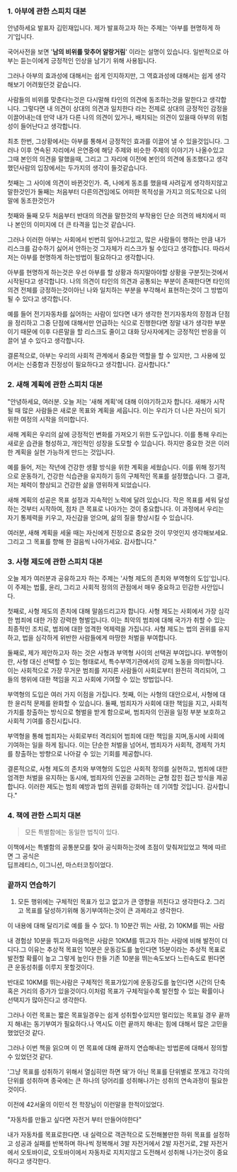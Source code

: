   
### 1. 아부에 관한 스피치 대본

안녕하세요 발표자 김민재입니다.
제가 발표하고자 하는 주제는 '아부를 현명하게 하기'입니다.

국어사전을 보면 '**남의 비위를 맞추어 알랑거림**' 이라는 설명이 있습니다.
일반적으로 아부는 듣는이에게 긍정적인 인상을 남기기 위해 사용됩니다.

그러나 아부의 효과성에 대해서는 쉽게 인지하지만,
그 역효과성에 대해서는 쉽게 생각해보기 어려웠던것 같습니다.

사람들의 비위를 맞춘다는것은 다시말해 타인의 의견에 동조하는것을 말한다고 생각합니다.
그렇다면 내 의견이 상대의 의견과 일치한다 라는 전제로 상대의 긍정적인 감정을 이끌어내는데
만약 내가 다른 나의 의견이 있거나, 배치되는 의견이 있을때 아부의 위험성이 들어난다고 생각합니다.

최초  한번, 그상황에서는 아부를 통해서 긍정적인 효과를 이끌어 낼 수 있을것입니다.
그러나 이후 연속된 자리에서 은연중에 해당 주제와 비슷한 주제의 이야기가 나올수있고
그때 본인의 의견을 말했을때, 그리고 그 자리에 이전에 본인의 의견에 동조했다고 생각했던사람의 입장에서는 두가지의 생각이 들것같습니다.

첫째는 그 사이에 의견이 바뀐것인가. 즉, 나에게 동조를 했을때 사려깊게 생각하지않고 말한것인가
둘째는 처음부터 다른의견임에도 어떠한 목적성을 가지고 의도적으로 나의 말에 동조한것인가

첫째와 둘째 모두 처음부터 반대의 의견을 말한것의 부작용인 단순 의견의 배치에서 떠나 본인의 이미지에 더 큰 타격을 입는것 같습니다.

그러나 이러한 아부는 사회에서 빈번히 일어나고있고, 많은 사람들이 행하는 만큼 내가 리스크를 감수하기 싫어서 안하는것 그자체가 리스크가 될 수있다고 생각합니다. 따라서 저는 아부를 현명하게 하는방법이 필요하다고 생각합니다.

아부를 현명하게 하는것은 우선 아부를 할 상황과 하지말아야할 상황을 구분짓는것에서 시작된다고 생각합니다. 나의 의견이 타인의 의견과 공통되는 부분이 존재한다면 타인의 의견 전체를 긍정하는것이아닌 나와 일치하는 부분을 부각해서 표현하는것이 그 방법이 될 수 있다고 생각합니다.

예를 들어 전기자동차를 싫어하는 사람이 있다면 내가 생각한 전기자동차의 장점과 단점을 정리하고 그중 단점에 대해서만 언급하는 식으로 진행한다면 정말 내가 생각한 부분이기 때문에 이후 다른말을 할 리스크도 줄이고 대화 당사자에게는 긍정적인 반응을 이끌어 낼 수 있다고 생각합니다.

결론적으로, 아부는 우리의 사회적 관계에서 중요한 역할을 할 수 있지만, 그 사용에 있어서는 신중함과 진정성이 필요하다고 생각합니다. 감사합니다."

### 2. 새해 계획에 관한 스피치 대본

"안녕하세요, 여러분. 오늘 저는 '새해 계획'에 대해 이야기하고자 합니다. 새해가 시작될 때 많은 사람들은 새로운 목표와 계획을 세웁니다. 이는 우리가 더 나은 자신이 되기 위한 여정의 시작을 의미합니다.

새해 계획은 우리의 삶에 긍정적인 변화를 가져오기 위한 도구입니다. 이를 통해 우리는 새로운 습관을 형성하고, 개인적인 성장을 도모할 수 있습니다. 하지만 중요한 것은 이러한 계획을 실현 가능하게 만드는 것입니다.

예를 들어, 저는 작년에 건강한 생활 방식을 위한 계획을 세웠습니다. 이를 위해 정기적으로 운동하기, 건강한 식습관을 유지하기 등의 구체적인 목표를 설정했습니다. 그 결과, 저는 체력이 향상되고 건강한 삶을 영위하게 되었습니다.

새해 계획의 성공은 목표 설정과 지속적인 노력에 달려 있습니다. 작은 목표를 세워 달성하는 것부터 시작하여, 점차 큰 목표로 나아가는 것이 중요합니다. 이 과정에서 우리는 자기 통제력을 키우고, 자신감을 얻으며, 삶의 질을 향상시킬 수 있습니다.

여러분, 새해 계획을 세울 때는 자신에게 진정으로 중요한 것이 무엇인지 생각해보세요. 그리고 그 목표를 향해 한 걸음씩 나아가세요. 감사합니다."

### 3. 사형 제도에 관한 스피치 대본

오늘 제가 여러분과 공유하고자 하는 주제는 '사형 제도의 존치와 부역형의 도입'입니다. 이 주제는 법률, 윤리, 그리고 사회적 정의의 관점에서 매우 중요하고 민감한 사안입니다.

첫째로, 사형 제도의 존치에 대해 말씀드리고자 합니다.
사형 제도는 사회에서 가장 심각한 범죄에 대한 가장 강력한 형벌입니다.
이는 최악의 범죄에 대해 국가가 취할 수 있는 최종적인 조치로,
범죄에 대한 엄격한 억제력을 가집니다.
사형 제도는 법의 권위를 유지하고, 법을 심각하게 위반한 사람들에게 마땅한 처벌을 부여합니다.

둘째로, 제가 제안하고자 하는 것은 사형과 부역형 사이의 선택권 부여입니다.
부역형이란, 사형 대신 선택할 수 있는 형태로서, 특수부역기관에서의 강제 노동을 의미합니다.
이는 사회적으로 가장 무거운 범죄를 저지른 사람들이 사회로부터 완전히 격리되어,
그들의 행위에 대한 책임을 지고 사회에 기여할 수 있는 방법입니다.

부역형의 도입은 여러 가지 이점을 가집니다.
첫째, 이는 사형의 대안으로서, 사형에 대한 윤리적 문제를 완화할 수 있습니다.
둘째, 범죄자가 사회에 대한 책임을 지고, 사회적 가치를 창출하는 방식으로 형벌을 받게 함으로써,
범죄자의 인권을 일정 부분 보호하고 사회적 기여를 증진시킵니다.

부역형을 통해 범죄자는 사회로부터 격리되어 범죄에 대한 책임을 지며,동시에 사회에 기여하는 일을 하게 됩니다.
이는 단순한 처벌을 넘어서, 범죄자가 사회적, 경제적 가치를 창출하는 방향으로 나아갈 수 있는 기회를 제공합니다.

결론적으로, 사형 제도의 존치와 부역형의 도입은 사회적 정의를 실현하고, 범죄에 대한 엄격한 처벌을 유지하는 동시에, 범죄자의 인권을 고려하는 균형 잡힌 접근 방식을 제공합니다. 이러한 제도는 범죄 예방과 법의 권위를 강화하는 데 기여할 것입니다. 감사합니다."

### 4. 책에 관한 스피치 대본

> 모든 특별함에는 동일한 법칙이 있다. 

이책에서는 특별함의 공통분모를 찾아 공식화하는것에 초점이 맞춰져있었고 책에 따르면 그 공식은   
딥프레티스, 이그니션, 마스터코칭이었다.

### **끝까지 연습하기** 

1. 모든 행위에는 구체적인 목표가 있고 없고가 큰 영향을 끼친다고 생각한다.2. 그리고 목표를 달성하기위해 동기부여하는것이 큰 과제라고 생각한다.

이 내용에 대해 달리기로 예를 들 수 있다. 1) 10분간 뛰는 사람, 2) 10KM를 뛰는 사람

내 경험상 10분을 뛰고자 마음먹은 사람은 10KM를 뛰고자 하는 사람에 비해 발전이 더디다.그 이유는 추상적 목표인 10분은 운동강도를 높인다면 15분이라는 추상적 목표로 발전할 확률이 높고 그렇게 높인다 한들 기존 10분을 뛰는속도보다 느린속도로 뛴다면 큰 운동성취를 이루지 못할것이다.

반대로 10KM를 뛰는사람은 구체적인 목표가있기에 운동강도를 높인다면 시간의 단축 혹은 거리의 증가가 있을것이다.이처럼 목표가 구체적일수록 발전할 수 있는 확률이나 선택지가 많아진다고 생각한다.

그러나 이런 목표는 짧은 목표일경우는 쉽게 성취할수있지만 멀리있는 목표일 경우 끝까지 해내는 동기부여가 필요하다.나 역시도 이런 끝까지 해내는 힘에 대해서 많은 고민을 했었던것 같다.

그러나 이번 책을 읽으며 이 먼 목표에 대해 끝까지 연습해내는 방법론에 대해서 정의할 수 있었던것 같다. 

'그냥 목표를 성취하기 위해서 열심히만 하면 돼'가 아닌 목표를 단위별로 쪼개고 각각의 단위를 성취하며 종국에는 큰 하나의 덩어리를 성취해나가는 성취의 연속과정이 필요한것이다.

이전에 42서울의 이민석 전 학장님이 이런말을 한적이있었다.

"자동차를 만들고 싶다면 자전거 부터 만들어야한다"

내가 자동차를 목표로한다면. 내 실력으로 객관적으로 도전해볼만한 하위 목표를 설정하고 성공과 실패를 반복하며 하나씩 정복해서 3발 자전거에서 2발 자전거로, 2발 자전거에서 오토바이로, 오토바이에서 자동차로 지치지않고 도전해서 성취해 나가는것이 중요하다고 생각한다.